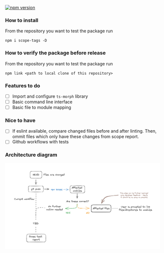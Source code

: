 [![npm version](https://badge.fury.io/js/scope-tags.svg)](https://badge.fury.io/js/scope-tags)

### How to install

From the repository you want to test the package run

```
npm i scope-tags -D
```

### How to verify the package before release

From the repository you want to test the package run
```
npm link <path to local clone of this repository>
```

### Features to do

- [ ] Import and configure `ts-morph` library
- [ ] Basic command line interface
- [ ] Basic file to module mapping

### Nice to have

- [ ] If eslint available, compare changed files before and after linting. Then, ommit files which only have these changes from scope report.
- [ ] Github workflows with tests

### Architecture diagram

![Alt text](img/architecture.png)